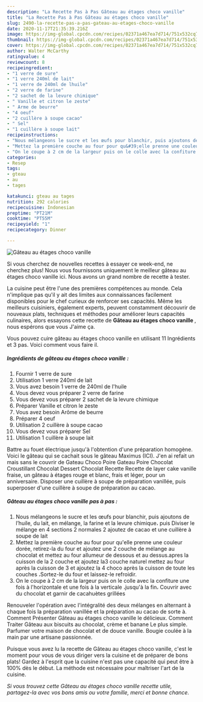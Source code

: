 ```yaml
---
description: "La Recette Pas à Pas Gâteau au étages choco vanille"
title: "La Recette Pas à Pas Gâteau au étages choco vanille"
slug: 2490-la-recette-pas-a-pas-gateau-au-etages-choco-vanille
date: 2020-11-17T21:35:39.216Z
image: https://img-global.cpcdn.com/recipes/02371a467ea7d714/751x532cq70/gateau-au-etages-choco-vanille-photo-principale-de-la-recette.jpg
thumbnail: https://img-global.cpcdn.com/recipes/02371a467ea7d714/751x532cq70/gateau-au-etages-choco-vanille-photo-principale-de-la-recette.jpg
cover: https://img-global.cpcdn.com/recipes/02371a467ea7d714/751x532cq70/gateau-au-etages-choco-vanille-photo-principale-de-la-recette.jpg
author: Walter McCarthy
ratingvalue: 4
reviewcount: 8
recipeingredient:
- "1 verre de sure"
- "1 verre 240ml de lait"
- "1 verre de 240ml de lhuile"
- "2 verre de farine"
- "2 sachet de la levure chimique"
- " Vanille et citron le zeste"
- " Arme de beurre"
- "4 oeuf"
- "2 cuillère à soupe cacao"
- " Sel"
- "1 cuillère à soupe lait"
recipeinstructions:
- "Nous mélangeons le sucre et les œufs pour blanchir, puis ajoutons de l’huile, du lait, en mélange, la farine et la levure chimique، puis Diviser le mélange en 4 sections 2 normales 2 ajoutez de cacao et une cuillère à soupe de lait"
- "Mettez la première couche au four pour qu&#39;elle prenne une couleur dorée, retirez-la du four et ajoutez une 2 couche de mélange au chocolat et mettez au four allumeur de dessous et au dessus.apres la cuisson de la 2 couche et ajoutez la3 couche naturel mettez au four après la cuisson de 3 et ajoutez la 4 choco après la cuisson de toute les couches ،Sortez-le du four et laissez-le refroidir."
- "On le coupe à 2 cm de la largeur puis on le colle avec la confiture une fois à l&#39;horizontale et une fois à la verticale ،jusqu&#39;à la fin، Couvrir avec du chocolat et garnir de cacahuètes grillées"
categories:
- Resep
tags:
- gteau
- au
- tages

katakunci: gteau au tages 
nutrition: 292 calories
recipecuisine: Indonesian
preptime: "PT21M"
cooktime: "PT55M"
recipeyield: "1"
recipecategory: Dinner

---
```



![Gâteau au étages choco vanille](https://img-global.cpcdn.com/recipes/02371a467ea7d714/751x532cq70/gateau-au-etages-choco-vanille-photo-principale-de-la-recette.jpg)

Si vous cherchez de nouvelles recettes à essayer ce week-end, ne cherchez plus! Nous vous fournissons uniquement le meilleur gâteau au étages choco vanille ici. Nous avons un grand nombre de recette à tester.

La cuisine peut être l'une des premières compétences au monde. Cela n'implique pas qu'il y ait des limites aux connaissances facilement disponibles pour le chef curieux de renforcer ses capacités. Même les meilleurs cuisiniers, également experts, peuvent constamment découvrir de nouveaux plats, techniques et méthodes pour améliorer leurs capacités culinaires, alors essayons cette recette de <strong> Gâteau au étages choco vanille </strong>, nous espérons que vous J'aime ça.

<!--inarticleads1-->

Vous pouvez cuire gâteau au étages choco vanille en utilisant 11 Ingrédients et 3 pas. Voici comment vous faire il.

##### Ingrédients de gâteau au étages choco vanille :

1. Fournir 1 verre de sure
1. Utilisation 1 verre 240ml de lait
1. Vous avez besoin 1 verre de 240ml de l&#39;huile
1. Vous devez vous préparer 2 verre de farine
1. Vous devez vous préparer 2 sachet de la levure chimique
1. Préparer  Vanille et citron le zeste
1. Vous avez besoin  Arôme de beurre
1. Préparer 4 oeuf
1. Utilisation 2 cuillère à soupe cacao
1. Vous devez vous préparer  Sel
1. Utilisation 1 cuillère à soupe lait


Battre au fouet électrique jusqu&#39;à l&#39;obtention d&#39;une préparation homogène. Voici le gâteau qui se cachait sous le gâteau Maximus (ICI). J&#39;en ai refait un mais sans le couvrir de Gateau Choco Poire Gateau Poire Chocolat Croustillant Chocolat Dessert Chocolat Recette Recette de layer cake vanille fraise, un gâteau à étages rouge et blanc, frais et léger, pour un anniversaire. Disposer une cuillère à soupe de préparation vanillée, puis superposer d&#39;une cuillère à soupe de préparation au cacao. 

<!--inarticleads2-->

##### Gâteau au étages choco vanille pas à pas :

1. Nous mélangeons le sucre et les œufs pour blanchir, puis ajoutons de l’huile, du lait, en mélange, la farine et la levure chimique، puis Diviser le mélange en 4 sections 2 normales 2 ajoutez de cacao et une cuillère à soupe de lait
1. Mettez la première couche au four pour qu&#39;elle prenne une couleur dorée, retirez-la du four et ajoutez une 2 couche de mélange au chocolat et mettez au four allumeur de dessous et au dessus.apres la cuisson de la 2 couche et ajoutez la3 couche naturel mettez au four après la cuisson de 3 et ajoutez la 4 choco après la cuisson de toute les couches ،Sortez-le du four et laissez-le refroidir.
1. On le coupe à 2 cm de la largeur puis on le colle avec la confiture une fois à l&#39;horizontale et une fois à la verticale ،jusqu&#39;à la fin، Couvrir avec du chocolat et garnir de cacahuètes grillées


Renouveler l&#39;opération avec l&#39;intégralité des deux mélanges en alternant à chaque fois la préparation vanillée et la préparation au cacao de sorte à. Comment Présenter Gâteau au étages choco vanille le délicieux. Comment Traiter Gâteau aux biscuits au chocolat, crème et banane Le plus simple. Parfumer votre maison de chocolat et de douce vanille. Bougie coulée à la main par une artisane passionnée. 

<!--inarticleads1-->

<p>
Puisque vous avez lu la recette de Gâteau au étages choco vanille, c'est le moment pour vous de vous diriger vers la cuisine et de préparer de bons plats! Gardez à l'esprit que la cuisine n'est pas une capacité qui peut être à 100% dès le début. La méthode est nécessaire pour maîtriser l'art de la cuisine.
</p>

<p>
<i>Si vous trouvez cette Gâteau au étages choco vanille recette utile, partagez-la avec vos bons amis ou votre famille, merci et bonne chance.</i>
</p>
